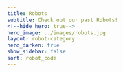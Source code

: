 ```yaml
---
title: Robots
subtitle: Check out our past Robots!
<!--hide_hero: true-->
hero_image: ../images/robots.jpg
layout: robot-category
hero_darken: true
show_sidebar: false
sort: robot_code
---
```

